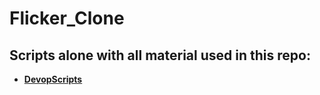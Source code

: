# Flicker_Clone

## Scripts alone with all material used in this repo:
+ [**DevopScripts**](https://github.com/LoayMoh99/DevopScripts)

